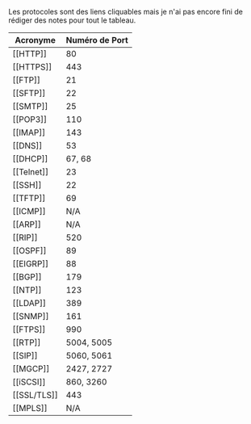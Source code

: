 Les protocoles sont des liens cliquables mais je n'ai pas encore fini de rédiger des notes pour tout le tableau.

| Acronyme    | Numéro de Port |
| ----------- | -------------- |
| [[HTTP]]    | 80             |
| [[HTTPS]]   | 443            |
| [[FTP]]     | 21             |
| [[SFTP]]    | 22             |
| [[SMTP]]    | 25             |
| [[POP3]]    | 110            |
| [[IMAP]]    | 143            |
| [[DNS]]     | 53             |
| [[DHCP]]    | 67, 68         |
| [[Telnet]]  | 23             |
| [[SSH]]     | 22             |
| [[TFTP]]    | 69             |
| [[ICMP]]    | N/A            |
| [[ARP]]     | N/A            |
| [[RIP]]     | 520            |
| [[OSPF]]    | 89             |
| [[EIGRP]]   | 88             |
| [[BGP]]     | 179            |
| [[NTP]]     | 123            |
| [[LDAP]]    | 389            |
| [[SNMP]]    | 161            |
| [[FTPS]]    | 990            |
| [[RTP]]     | 5004, 5005     |
| [[SIP]]     | 5060, 5061     |
| [[MGCP]]    | 2427, 2727     |
| [[iSCSI]]   | 860, 3260      |
| [[SSL/TLS]] | 443            |
| [[MPLS]]    | N/A            |
